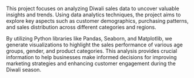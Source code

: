 This project focuses on analyzing Diwali sales data to uncover valuable insights and trends. Using data analytics techniques, the project aims to explore key aspects such as customer demographics, purchasing patterns, and sales distribution across different categories and regions.

By utilizing Python libraries like Pandas, Seaborn, and Matplotlib, we generate visualizations to highlight the sales performance of various age groups, gender, and product categories. This analysis provides crucial information to help businesses make informed decisions for improving marketing strategies and enhancing customer engagement during the Diwali season.
